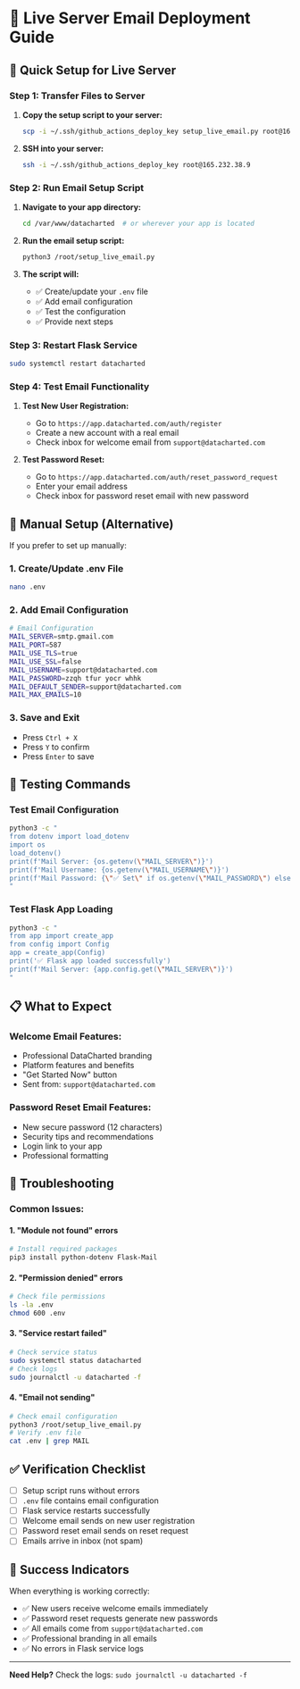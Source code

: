 # 🚀 Live Server Email Deployment Guide

## 📧 **Quick Setup for Live Server**

### **Step 1: Transfer Files to Server**

1. **Copy the setup script to your server:**
   ```bash
   scp -i ~/.ssh/github_actions_deploy_key setup_live_email.py root@165.232.38.9:/root/
   ```

2. **SSH into your server:**
   ```bash
   ssh -i ~/.ssh/github_actions_deploy_key root@165.232.38.9
   ```

### **Step 2: Run Email Setup Script**

1. **Navigate to your app directory:**
   ```bash
   cd /var/www/datacharted  # or wherever your app is located
   ```

2. **Run the email setup script:**
   ```bash
   python3 /root/setup_live_email.py
   ```

3. **The script will:**
   - ✅ Create/update your `.env` file
   - ✅ Add email configuration
   - ✅ Test the configuration
   - ✅ Provide next steps

### **Step 3: Restart Flask Service**

```bash
sudo systemctl restart datacharted
```

### **Step 4: Test Email Functionality**

1. **Test New User Registration:**
   - Go to `https://app.datacharted.com/auth/register`
   - Create a new account with a real email
   - Check inbox for welcome email from `support@datacharted.com`

2. **Test Password Reset:**
   - Go to `https://app.datacharted.com/auth/reset_password_request`
   - Enter your email address
   - Check inbox for password reset email with new password

## 🔧 **Manual Setup (Alternative)**

If you prefer to set up manually:

### **1. Create/Update .env File**
```bash
nano .env
```

### **2. Add Email Configuration**
```bash
# Email Configuration
MAIL_SERVER=smtp.gmail.com
MAIL_PORT=587
MAIL_USE_TLS=true
MAIL_USE_SSL=false
MAIL_USERNAME=support@datacharted.com
MAIL_PASSWORD=zzqh tfur yocr whhk
MAIL_DEFAULT_SENDER=support@datacharted.com
MAIL_MAX_EMAILS=10
```

### **3. Save and Exit**
- Press `Ctrl + X`
- Press `Y` to confirm
- Press `Enter` to save

## 🧪 **Testing Commands**

### **Test Email Configuration**
```bash
python3 -c "
from dotenv import load_dotenv
import os
load_dotenv()
print(f'Mail Server: {os.getenv(\"MAIL_SERVER\")}')
print(f'Mail Username: {os.getenv(\"MAIL_USERNAME\")}')
print(f'Mail Password: {\"✅ Set\" if os.getenv(\"MAIL_PASSWORD\") else \"❌ Not set\"}')
"
```

### **Test Flask App Loading**
```bash
python3 -c "
from app import create_app
from config import Config
app = create_app(Config)
print('✅ Flask app loaded successfully')
print(f'Mail Server: {app.config.get(\"MAIL_SERVER\")}')
"
```

## 📋 **What to Expect**

### **Welcome Email Features:**
- Professional DataCharted branding
- Platform features and benefits
- "Get Started Now" button
- Sent from: `support@datacharted.com`

### **Password Reset Email Features:**
- New secure password (12 characters)
- Security tips and recommendations
- Login link to your app
- Professional formatting

## 🚨 **Troubleshooting**

### **Common Issues:**

#### **1. "Module not found" errors**
```bash
# Install required packages
pip3 install python-dotenv Flask-Mail
```

#### **2. "Permission denied" errors**
```bash
# Check file permissions
ls -la .env
chmod 600 .env
```

#### **3. "Service restart failed"**
```bash
# Check service status
sudo systemctl status datacharted
# Check logs
sudo journalctl -u datacharted -f
```

#### **4. "Email not sending"**
```bash
# Check email configuration
python3 /root/setup_live_email.py
# Verify .env file
cat .env | grep MAIL
```

## ✅ **Verification Checklist**

- [ ] Setup script runs without errors
- [ ] `.env` file contains email configuration
- [ ] Flask service restarts successfully
- [ ] Welcome email sends on new user registration
- [ ] Password reset email sends on reset request
- [ ] Emails arrive in inbox (not spam)

## 🎯 **Success Indicators**

When everything is working correctly:
- ✅ New users receive welcome emails immediately
- ✅ Password reset requests generate new passwords
- ✅ All emails come from `support@datacharted.com`
- ✅ Professional branding in all emails
- ✅ No errors in Flask service logs

---

**Need Help?** Check the logs: `sudo journalctl -u datacharted -f`
